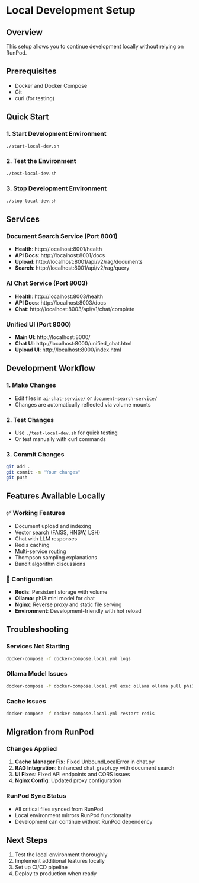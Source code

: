 # Local Development Setup

## Overview
This setup allows you to continue development locally without relying on RunPod.

## Prerequisites
- Docker and Docker Compose
- Git
- curl (for testing)

## Quick Start

### 1. Start Development Environment
```bash
./start-local-dev.sh
```

### 2. Test the Environment
```bash
./test-local-dev.sh
```

### 3. Stop Development Environment
```bash
./stop-local-dev.sh
```

## Services

### Document Search Service (Port 8001)
- **Health**: http://localhost:8001/health
- **API Docs**: http://localhost:8001/docs
- **Upload**: http://localhost:8001/api/v2/rag/documents
- **Search**: http://localhost:8001/api/v2/rag/query

### AI Chat Service (Port 8003)
- **Health**: http://localhost:8003/health
- **API Docs**: http://localhost:8003/docs
- **Chat**: http://localhost:8003/api/v1/chat/complete

### Unified UI (Port 8000)
- **Main UI**: http://localhost:8000/
- **Chat UI**: http://localhost:8000/unified_chat.html
- **Upload UI**: http://localhost:8000/index.html

## Development Workflow

### 1. Make Changes
- Edit files in `ai-chat-service/` or `document-search-service/`
- Changes are automatically reflected via volume mounts

### 2. Test Changes
- Use `./test-local-dev.sh` for quick testing
- Or test manually with curl commands

### 3. Commit Changes
```bash
git add .
git commit -m "Your changes"
git push
```

## Features Available Locally

### ✅ Working Features
- Document upload and indexing
- Vector search (FAISS, HNSW, LSH)
- Chat with LLM responses
- Redis caching
- Multi-service routing
- Thompson sampling explanations
- Bandit algorithm discussions

### 🔧 Configuration
- **Redis**: Persistent storage with volume
- **Ollama**: phi3:mini model for chat
- **Nginx**: Reverse proxy and static file serving
- **Environment**: Development-friendly with hot reload

## Troubleshooting

### Services Not Starting
```bash
docker-compose -f docker-compose.local.yml logs
```

### Ollama Model Issues
```bash
docker-compose -f docker-compose.local.yml exec ollama ollama pull phi3:mini
```

### Cache Issues
```bash
docker-compose -f docker-compose.local.yml restart redis
```

## Migration from RunPod

### Changes Applied
1. **Cache Manager Fix**: Fixed UnboundLocalError in chat.py
2. **RAG Integration**: Enhanced chat_graph.py with document search
3. **UI Fixes**: Fixed API endpoints and CORS issues
4. **Nginx Config**: Updated proxy configuration

### RunPod Sync Status
- All critical files synced from RunPod
- Local environment mirrors RunPod functionality
- Development can continue without RunPod dependency

## Next Steps
1. Test the local environment thoroughly
2. Implement additional features locally
3. Set up CI/CD pipeline
4. Deploy to production when ready
